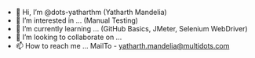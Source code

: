 - 👋 Hi, I’m @dots-yatharthm (Yatharth Mandelia)
- 👀 I’m interested in ... (Manual Testing)
- 🌱 I’m currently learning ... (GitHub Basics, JMeter, Selenium WebDriver)
- 💞️ I’m looking to collaborate on ...
- 📫 How to reach me ... MailTo - yatharth.mandelia@multidots.com

<!---
dots-yatharthm/dots-yatharthm is a ✨ special ✨ repository because its `README.md` (this file) appears on your GitHub profile.
You can click the Preview link to take a look at your changes.
--->
